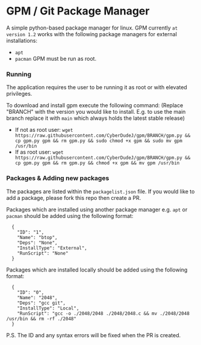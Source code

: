 # GPM / Git Package Manager
A simple python-based package manager for linux. GPM currently ``at version 1.2`` works with the following package managers for external installations:
* ``apt``
* ``pacman``
GPM must be run as root.

### Running
The application requires the user to be running it as root or with elevated privileges.

To download and install gpm execute the following command: (Replace "BRANCH" with the version you would like to install. E.g. to use the main branch replace it with ``main`` which always holds the latest stable release)
* If not as root user: ```wget https://raw.githubusercontent.com/CyberDudeJ/gpm/BRANCH/gpm.py && cp gpm.py gpm && rm gpm.py && sudo chmod +x gpm && sudo mv gpm /usr/bin```
* If as root user: ```wget https://raw.githubusercontent.com/CyberDudeJ/gpm/BRANCH/gpm.py && cp gpm.py gpm && rm gpm.py && chmod +x gpm && mv gpm /usr/bin```

### Packages & Adding new packages
The packages are listed within the ``packagelist.json`` file. If you would like to add a package, please fork this repo then create a PR. 

Packages which are installed using another package manager e.g. ``apt`` or ``pacman`` should be added using the following format:
```
  {
    "ID": "1",
    "Name": "btop",
    "Deps": "None",
    "InstallType": "External",
    "RunScript": "None"
  }
```

Packages which are installed locally should be added using the following format:
```
  {
    "ID": "0",
    "Name": "2048",
    "Deps": "gcc git",
    "InstallType": "Local",
    "RunScript": "gcc -o ./2048/2048 ./2048/2048.c && mv ./2048/2048 /usr/bin && rm -rf ./2048"
  }
```

P.S. The ID and any syntax errors will be fixed when the PR is created.

